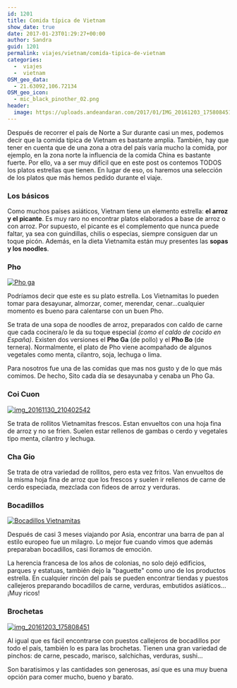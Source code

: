 ```yaml
---
id: 1201
title: Comida típica de Vietnam
show_date: true
date: 2017-01-23T01:29:27+00:00
author: Sandra
guid: 1201
permalink: viajes/vietnam/comida-tipica-de-vietnam
categories:
  -  viajes
  -  vietnam
OSM_geo_data:
  - 21.63092,106.72134
OSM_geo_icon:
  - mic_black_pinother_02.png
header:
  image: https://uploads.andeandaran.com/2017/01/IMG_20161203_175808451.jpg
---
```

Después de recorrer el país de Norte a Sur durante casi un mes, podemos decir que la comida típica de Vietnam es bastante amplia. También, hay que tener en cuenta que de una zona a otra del país varía mucho la comida, por ejemplo, en la zona norte la influencia de la comida China es bastante fuerte. Por ello, va a ser muy difícil que en este post os contemos TODOS los platos estrellas que tienen. En lugar de eso, os haremos una selección de los platos que más hemos pedido durante el viaje.

### Los básicos

Como muchos países asiáticos, Vietnam tiene un elemento estrella: **el arroz y el picante**. Es muy raro no encontrar platos elaborados a base de arroz o con arroz. Por supuesto, el picante es el complemento que nunca puede faltar, ya sea con guindillas, chilis o especias, siempre consiguen dar un toque picón. Además, en la dieta Vietnamita están muy presentes las **sopas y los noodles**.

### Pho

[<img loading="lazy"  class="alignnone size-full wp-image-1222" src="https://uploads.andeandaran.com/2017/01/IMG_20161202_154243537.jpg?resize=810%2C455" alt="Pho ga" />](https://uploads.andeandaran.com/2017/01/IMG_20161202_154243537.jpg)

Podríamos decir que este es su plato estrella. Los Vietnamitas lo pueden tomar para desayunar, almorzar, comer, merendar, cenar...cualquier momento es bueno para calentarse con un buen Pho.

Se trata de una sopa de noodles de arroz, preparados con caldo de carne que cada cocinera/o le da su toque especial _(como el caldo de cocido en España)_. Existen dos versiones el **Pho Ga** (de pollo) y el **Pho Bo** (de ternera). Normalmente, el plato de Pho viene acompañado de algunos vegetales como menta, cilantro, soja, lechuga o lima.

Para nosotros fue una de las comidas que mas nos gusto y de lo que más comimos. De hecho, Sito cada día se desayunaba y cenaba un Pho Ga.

### Coi Cuon

[<img loading="lazy"  class="alignnone size-full wp-image-1220" src="https://uploads.andeandaran.com/2017/01/IMG_20161130_210402542.jpg?resize=810%2C455" alt="img_20161130_210402542" />](https://uploads.andeandaran.com/2017/01/IMG_20161130_210402542.jpg)

Se trata de rollitos Vietnamitas frescos. Estan envueltos con una hoja fina de arroz y no se frien. Suelen estar rellenos de gambas o cerdo y vegetales tipo menta, cilantro y lechuga.

### Cha Gio

Se trata de otra variedad de rollitos, pero esta vez fritos. Van envueltos de la misma hoja fina de arroz que los frescos y suelen ir rellenos de carne de cerdo especiada, mezclada con fideos de arroz y verduras.

### Bocadillos

[<img loading="lazy"  class="alignnone size-full wp-image-1224" src="https://uploads.andeandaran.com/2017/01/IMG_20170111_135859156_HDR.jpg?resize=810%2C455" alt="Bocadillos Vietnamitas" />](https://uploads.andeandaran.com/2017/01/IMG_20170111_135859156_HDR.jpg)

Después de casi 3 meses viajando por Asia, encontrar una barra de pan al estilo europeo fue un milagro. Lo mejor fue cuando vimos que  además preparaban bocadillos, casi lloramos de emoción.

La herencia francesa de los años de colonias, no solo dejó edificios, parques y estatuas, también dejo la "baguette" como uno de los productos estrella. En cualquier rincón del país se pueden encontrar tiendas y puestos callejeros preparando bocadillos de carne, verduras, embutidos asiáticos...¡Muy ricos!

### Brochetas

[<img loading="lazy"  class="alignnone size-full wp-image-1225" src="https://uploads.andeandaran.com/2017/01/IMG_20161203_175808451.jpg?resize=810%2C455" alt="img_20161203_175808451" />](https://uploads.andeandaran.com/2017/01/IMG_20161203_175808451.jpg)

Al igual que es fácil encontrarse con puestos callejeros de bocadillos por todo el país, también lo es para las brochetas. Tienen una gran variedad de pinchos: de carne, pescado, marisco, salchichas, verduras, sushi...

Son baratisimos y las cantidades son generosas, así que es una muy buena opción para comer mucho, bueno y barato.
